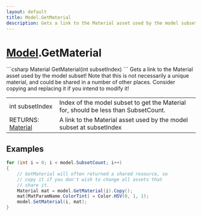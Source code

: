 ```yaml
---
layout: default
title: Model.GetMaterial
description: Gets a link to the Material asset used by the model subset! Note that this is not necessarily a unique material, and could be shared in a number of other places. Consider copying and replacing it if you intend to modify it!
---
```

# [Model]({{site.url}}/Pages/Reference/Model.html).GetMaterial

<div class='signature' markdown='1'>
```csharp
Material GetMaterial(int subsetIndex)
```
Gets a link to the Material asset used by the model
subset! Note that this is not necessarily a unique material, and
could be shared in a number of other places. Consider copying and
replacing it if you intend to modify it!
</div>

|  |  |
|--|--|
|int subsetIndex|Index of the model subset to get the              Material for, should be less than SubsetCount.|
|RETURNS: [Material]({{site.url}}/Pages/Reference/Material.html)|A link to the Material asset used by the model subset at subsetIndex|





## Examples

```csharp
for (int i = 0; i < model.SubsetCount; i++)
{
	// GetMaterial will often returned a shared resource, so 
	// copy it if you don't wish to change all assets that 
	// share it.
	Material mat = model.GetMaterial(i).Copy();
	mat[MatParamName.ColorTint] = Color.HSV(0, 1, 1);
	model.SetMaterial(i, mat);
}
```

